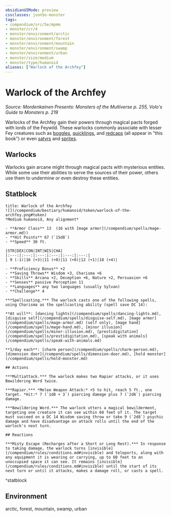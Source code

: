 ```yaml
---
obsidianUIMode: preview
cssclasses: json5e-monster
tags:
- compendium/src/5e/mpmm
- monster/cr/4
- monster/environment/arctic
- monster/environment/forest
- monster/environment/mountain
- monster/environment/swamp
- monster/environment/urban
- monster/size/medium
- monster/type/humanoid
aliases: ["Warlock of the Archfey"]
---
```

# Warlock of the Archfey
*Source: Mordenkainen Presents: Monsters of the Multiverse p. 255, Volo's Guide to Monsters p. 219*  

Warlocks of the Archfey gain their powers through magical pacts forged with lords of the Feywild. These warlocks commonly associate with lesser Fey creatures such as [boggles](/compendium/bestiary/fey/boggle-mpmm.md), [quicklings](/compendium/bestiary/fey/quickling-mpmm.md), and [redcaps](/compendium/bestiary/fey/redcap-mpmm.md) (all appear in "this book") or even [satyrs](/compendium/bestiary/fey/satyr.md) and [sprites](/compendium/bestiary/fey/sprite.md).

## Warlocks

Warlocks gain arcane might through magical pacts with mysterious entities. While some use their abilities to serve the sources of their power, others use them to undermine or even destroy these entities.

## Statblock

```ad-statblock
title: Warlock of the Archfey
![](/compendium/bestiary/humanoid/token/warlock-of-the-archfey.png#token)
*Medium humanoid, Any alignment*

- **Armor Class** 13  (16 with [mage armor](/compendium/spells/mage-armor.md))
- **Hit Points** 67 (`15d8`)
- **Speed** 30 ft.

|STR|DEX|CON|INT|WIS|CHA|
|:---:|:---:|:---:|:---:|:---:|:---:|
| 9 (-1)|16 (+3)|11 (+0)|11 (+0)|12 (+1)|18 (+4)|

- **Proficiency Bonus** +2
- **Saving Throws** Wisdom +3, Charisma +6
- **Skills** Arcana +2, Deception +6, Nature +2, Persuasion +6
- **Senses** passive Perception 11
- **Languages** any two languages (usually Sylvan)
- **Challenge** 4

***Spellcasting.*** The warlock casts one of the following spells, using Charisma as the spellcasting ability (spell save DC 14): 

**At will**: [dancing lights](/compendium/spells/dancing-lights.md), [disguise self](/compendium/spells/disguise-self.md), [mage armor](/compendium/spells/mage-armor.md) (self only), [mage hand](/compendium/spells/mage-hand.md), [minor illusion](/compendium/spells/minor-illusion.md), [prestidigitation](/compendium/spells/prestidigitation.md), [speak with animals](/compendium/spells/speak-with-animals.md)

**1/day each**: [charm person](/compendium/spells/charm-person.md), [dimension door](/compendium/spells/dimension-door.md), [hold monster](/compendium/spells/hold-monster.md)

## Actions

***Multiattack.*** The warlock makes two Rapier attacks, or it uses Bewildering Word twice.

***Rapier.*** *Melee Weapon Attack:* +5 to hit, reach 5 ft., one target. *Hit:* 7 (`1d8 + 3`) piercing damage plus 7 (`2d6`) piercing damage.

***Bewildering Word.*** The warlock utters a magical bewilderment, targeting one creature it can see within 60 feet of it. The target must succeed on a DC 14 Wisdom saving throw or take 9 (`2d8`) psychic damage and have disadvantage on attack rolls until the end of the warlock's next turn.

## Reactions

***Misty Escape (Recharges after a Short or Long Rest).*** In response to taking damage, the warlock turns [invisible](/compendium/rules/conditions.md#invisible) and teleports, along with any equipment it is wearing or carrying, up to 60 feet to an unoccupied space it can see. It remains [invisible](/compendium/rules/conditions.md#invisible) until the start of its next turn or until it attacks, makes a damage roll, or casts a spell.
```
^statblock

## Environment

arctic, forest, mountain, swamp, urban